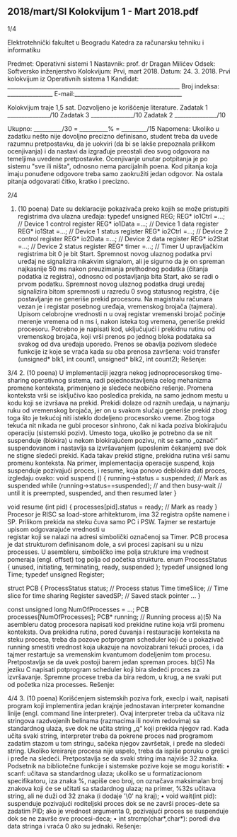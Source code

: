2018/mart/SI Kolokvijum 1 - Mart 2018.pdf
--------------------------------------------------------------------------------


1/4 
 
Elektrotehnički fakultet u Beogradu 
Katedra za računarsku tehniku i informatiku 
 
Predmet: Operativni sistemi 1 
Nastavnik: prof. dr Dragan Milićev 
Odsek: Softversko inženjerstvo 
Kolokvijum: Prvi, mart 2018. 
Datum: 24. 3. 2018. 
Prvi kolokvijum iz Operativnih sistema 1 
Kandidat: _____________________________________________________________ 
Broj indeksa: ________________  E-mail:______________________________________ 
 
Kolokvijum traje 1,5 sat. Dozvoljeno je korišćenje literature. 
Zadatak 1 _______________/10   Zadatak 3 _______________/10 
Zadatak 2 _______________/10    
 
Ukupno: __________/30 = __________% = _________/15 
Napomena: Ukoliko  u zadatku  nešto  nije dovoljno precizno definisano, student treba da 
uvede razumnu pretpostavku, da je uokviri (da bi se lakše prepoznala prilikom ocenjivanja) i 
da  nastavi  da  izgrađuje  preostali  deo  svog  odgovora  na  temeljima  uvedene  pretpostavke. 
Ocenjivanje unutar potpitanja je po sistemu "sve ili ništa", odnosno nema parcijalnih poena. 
Kod pitanja koja imaju ponuđene odgovore  treba samo zaokružiti jedan  odgovor.  Na  ostala 
pitanja odgovarati čitko, kratko i precizno. 
 

2/4 
1. (10 poena) 
Date su deklaracije pokazivača preko kojih se može pristupiti registrima dva ulazna uređaja: 
typedef unsigned REG; 
REG* io1Ctrl =...;   // Device 1 control register 
REG* io1Data =...;   // Device 1 data register 
REG* io1Stat =...;   // Device 1 status register 
REG* io2Ctrl =...;   // Device 2 control register 
REG* io2Data =...;   // Device 2 data register 
REG* io2Stat =...;   // Device 2 status register 
REG* timer =...;     // Timer 
U upravljačkim registrima bit 0 je bit Start. Spremnost novog ulaznog podatka prvi uređaj ne 
signalizira  nikakvim  signalom,  ali  je  sigurno  da  je  on  spreman  najkasnije  50 ms  nakon 
preuzimanja prethodnog podatka (čitanja podatka iz registra), odnosno od postavljanja  bita 
Start, ako se radi o prvom podatku. Spremnost novog ulaznog podatka drugi uređaj signalizira 
bitom  spremnosti  u  razredu  0  svog  statusnog  registra,  čije postavljanje ne generiše prekid 
procesoru. 
Na magistralu računara vezan je i registar posebnog uređaja, vremenskog brojača (tajmera). 
Upisom celobrojne vrednosti n u ovaj registar vremenski brojač počinje merenje vremena od n 
ms i, nakon isteka tog vremena, generiše prekid procesoru. 
Potrebno  je  napisati  kod,  uključujući  i  prekidnu  rutinu  od  vremenskog  brojača,  koji  vrši 
prenos  po  jednog  bloka  podataka  sa  svakog  od  dva  uređaja  uporedo.  Prenos  se  obavlja 
pozivom sledeće funkcije iz koje se vraća kada su oba prenosa završena: 
void transfer (unsigned* blk1, int count1, unsigned* blk2, int count2); 
Rešenje: 

3/4 
2. (10 poena) 
U  implementaciji  jezgra  nekog  jednoprocesorskog time-sharing operativnog  sistema,  radi 
pojednostavljenja  celog  mehanizma  promene  konteksta,  primenjeno  je  sledeće  neobično 
rešenje.  Promena konteksta vrši se isključivo kao posledica prekida, na samo jednom mestu u 
kodu  koji  se  izvršava  na  prekid.  Prekidi  dolaze  od  raznih  uređaja,  u  najmanju  ruku  od 
vremenskog brojača, jer on u svakom slučaju generiše prekid zbog toga što je tekućoj niti 
isteklo dodeljeno procesorsko vreme. Zbog toga tekuća nit nikada ne gubi procesor sinhrono, 
čak ni kada poziva blokirajuću operaciju (sistemski poziv). Umesto toga, ukoliko je potrebno 
da  se  nit  suspenduje  (blokira)  u  nekom  blokirajućem  pozivu,  nit  se  samo  „označi“ 
suspendovanom i nastavlja sa izvršavanjem (uposlenim čekanjem) sve dok ne stigne sledeći 
prekid. Kada takav prekid stigne, prekidna rutina vrši samu promenu konteksta. 
Na  primer,  implementacija  operacije suspend, koja suspenduje pozivajući proces, i resume, 
koja ponovo deblokira dati proces, izgledaju ovako: 
void suspend () { 
  running->status = suspended; // Mark as suspended 
  while (running->status==suspended); // and then busy-wait 
  // until it is preempted, suspended, and then resumed later 
} 
 
void resume (int pid) { 
  processes[pid].status = ready; // Mark as ready 
} 
Procesor  je  RISC  sa load-store arhitekturom, ima 32 registra opšte namene i SP. Prilikom 
prekida na steku čuva samo PC i PSW. Tajmer se restartuje upisom odgovarajuće vrednosti u  
registar koji se nalazi na adresi simbolički označenoj sa Timer. PCB procesa je dat strukturom 
definisanom  dole,  a  svi  procesi  zapisani  su u nizu processes. U asembleru, simboličko ime 
polja strukture ima vrednost pomeraja (engl. offset) tog polja od početka strukture. 
enum ProcessStatus { unused, initiating, terminating, ready, suspended }; 
typedef unsigned long Time; 
typedef unsigned Register; 
 
struct PCB { 
  ProcessStatus status;  // Process status 
  Time timeSlice;        // Time slice for time sharing 
  Register savedSP;      // Saved stack pointer 
  ... 
} 
 
const unsigned long NumOfProcesses = ...; 
PCB processes[NumOfProcesses]; 
PCB* running;  // Running process 
a)(5) Na  asembleru  datog  procesora  napisati  kod  prekidne  rutine  koja  vrši  promenu 
konteksta. Ova prekidna rutina, pored čuvanja i restauracije konteksta na steku procesa, treba 
da  pozove  potprogram scheduler koji  će  u  pokazivač running smestiti  vrednost  koja 
ukazuje  na  novoizabrani  tekući  proces,  i  da  tajmer  restartuje  sa  vremenskim  kvantumom 
dodeljenim tom procesu. Pretpostavlja se da uvek postoji barem jedan spreman proces. 
b)(5) Na  jeziku  C  napisati  potprogram scheduler koji bira sledeći proces za izvršavanje. 
Spremne procese treba da bira redom, u krug, a ne svaki put od početka niza processes. 
Rešenje: 

4/4 
3. (10 poena) 
Korišćenjem  sistemskih  poziva fork, execlp i wait,  napisati  program  koji  implementira 
jedan  krajnje  jednostavan  interpreter  komandne linije (engl. command line interpreter). Ovaj 
interpreter  treba  da  učitava  niz  stringova  razdvojenih  belinama  (razmacima  ili  novim 
redovima)  sa standardnog ulaza, sve dok ne učita string „q“ koji prekida njegov rad. Kada 
učita svaki string, interpreter treba da pokrene proces nad programom zadatim stazom u tom 
stringu,  sačeka  njegov  završetak,  i  pređe  na  sledeći  string.  Ukoliko  kreiranje  procesa  nije 
uspelo, treba da ispiše poruku o grešci i pređe na sledeći. Pretpostavlja se da svaki string ima 
najviše 32 znaka. Podsetnik na bibliotečne funkcije i sistemske pozive koje se mogu koristiti: 
• scanf: učitava sa standardnog ulaza; ukoliko se u formatizacionom specifikatoru, iza 
znaka %, napiše ceo broj, on označava maksimalan broj znakova koji će se učitati sa 
stadardnog  ulaza;  na  primer, %32s učitava string, ali ne duži od 32 znaka (i dodaje 
'\0' na kraj); 
• void  wait(int  pid):  suspenduje  pozivajući roditeljski proces dok  se  ne  završi 
proces-dete  sa  zadatim  PID;  ako  je  vrednost  argumenta  0,  pozivajući proces se 
suspenduje dok se ne završe sve procesi-deca; 
• int strcmp(char*,char*): poredi dva data stringa i vraća 0 ako su jednaki. 
Rešenje: 